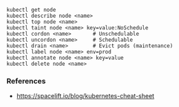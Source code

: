```
kubectl get node
kubectl describe node <name>
kubectl top node <name>
kubectl taint node <name> key=value:NoSchedule
kubectl cordon <name>       # Unschedulable
kubectl uncordon <name>     # Schedulable
kubectl drain <name>        # Evict pods (maintenance)
kubectl label node <name> env=prod
kubectl annotate node <name> key=value
kubectl delete node <name>
```

### References
- https://spacelift.io/blog/kubernetes-cheat-sheet
